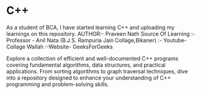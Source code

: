 # C++
As a student of BCA, I have started learning C++ and uploading my learnings on this repository.
AUTHOR:- Praveen Nath
Source Of Learning
:- Professor - Anil Nata (B.J.S. Rampuria Jain Collage,Bikaner)
:- Youtube- Collage Wallah
:-Website- GeeksForGeeks

Explore a collection of efficient and well-documented C++ programs covering fundamental algorithms, data structures, and practical applications. From sorting algorithms to graph traversal techniques, dive into a repository designed to enhance your understanding of C++ programming and problem-solving skills.
